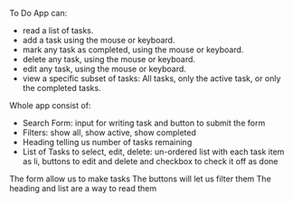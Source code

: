 To Do App can:
- read a list of tasks.
- add a task using the mouse or keyboard.
- mark any task as completed, using the mouse or keyboard.
- delete any task, using the mouse or keyboard.
- edit any task, using the mouse or keyboard.
- view a specific subset of tasks: All tasks, only the active task, or only the completed tasks.

Whole app consist of:
- Search Form: input for writing task and button to submit the form
- Filters: show all, show active, show completed
- Heading telling us number of tasks remaining
- List of Tasks to select, edit, delete: un-ordered list with each task item as li, buttons to edit and delete and checkbox to check it off as done

The form allow us to make tasks
The buttons will let us filter them
The heading and list are a way to read them
